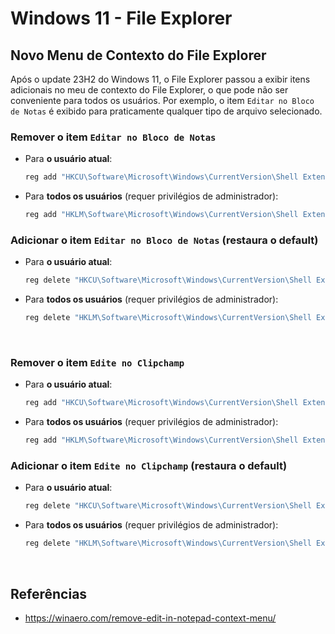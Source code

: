 
# Windows 11 - File Explorer

## Novo Menu de Contexto do File Explorer

Após o update 23H2 do Windows 11, o File Explorer passou a exibir itens adicionais no meu de contexto do File Explorer, o que pode não ser conveniente para todos os usuários. Por exemplo, o item `Editar no Bloco de Notas` é exibido para praticamente qualquer tipo de arquivo selecionado.

### Remover o item `Editar no Bloco de Notas`

* Para __o usuário atual__:

  ```cmd
  reg add "HKCU\Software\Microsoft\Windows\CurrentVersion\Shell Extensions\Blocked" /v "{CA6CC9F1-867A-481E-951E-A28C5E4F01EA}" /d "" /t REG_SZ /f
  ```

* Para __todos os usuários__ (requer privilégios de administrador):

  ```cmd
  reg add "HKLM\Software\Microsoft\Windows\CurrentVersion\Shell Extensions\Blocked" /v "{CA6CC9F1-867A-481E-951E-A28C5E4F01EA}" /d "" /t REG_SZ /f
  ```

### Adicionar o item `Editar no Bloco de Notas` (restaura o default)

* Para __o usuário atual__:

  ```cmd
  reg delete "HKCU\Software\Microsoft\Windows\CurrentVersion\Shell Extensions\Blocked" /v "{CA6CC9F1-867A-481E-951E-A28C5E4F01EA}" /f
  ```

* Para __todos os usuários__ (requer privilégios de administrador):

  ```cmd
  reg delete "HKLM\Software\Microsoft\Windows\CurrentVersion\Shell Extensions\Blocked" /v "{CA6CC9F1-867A-481E-951E-A28C5E4F01EA}" /f
  ```

&nbsp;

### Remover o item `Edite no Clipchamp`

* Para __o usuário atual__:

  ```cmd
  reg add "HKCU\Software\Microsoft\Windows\CurrentVersion\Shell Extensions\Blocked" /v "{8AB635F8-9A67-4698-AB99-784AD929F3B4}" /d "" /t REG_SZ /f
  ```

* Para __todos os usuários__ (requer privilégios de administrador):

  ```cmd
  reg add "HKLM\Software\Microsoft\Windows\CurrentVersion\Shell Extensions\Blocked" /v "{8AB635F8-9A67-4698-AB99-784AD929F3B4}" /d "" /t REG_SZ /f
  ```

### Adicionar o item `Edite no Clipchamp` (restaura o default)

* Para __o usuário atual__:

  ```cmd
  reg delete "HKCU\Software\Microsoft\Windows\CurrentVersion\Shell Extensions\Blocked" /v "{8AB635F8-9A67-4698-AB99-784AD929F3B4}" /f
  ```

* Para __todos os usuários__ (requer privilégios de administrador):

  ```cmd
  reg delete "HKLM\Software\Microsoft\Windows\CurrentVersion\Shell Extensions\Blocked" /v "{8AB635F8-9A67-4698-AB99-784AD929F3B4}" /f
  ```

&nbsp;

## Referências

* https://winaero.com/remove-edit-in-notepad-context-menu/

&nbsp;
